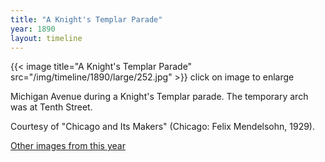 ```yaml
---
title: "A Knight's Templar Parade"
year: 1890
layout: timeline
---
```


{{< image title="A Knight's Templar Parade" src="/img/timeline/1890/large/252.jpg" >}}
click on image to enlarge

Michigan Avenue during a Knight's Templar parade. The temporary arch was at Tenth Street.

Courtesy of "Chicago and Its Makers" (Chicago: Felix Mendelsohn, 1929).  

[Other images from this year](/historical/timeline/1890)